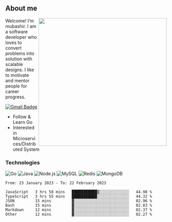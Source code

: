 ## About me

<img align="right" src="https://github-readme-stats-zhiwei-feng.vercel.app/api?username=mub4shir&show_icons=true" width="400" />

Welcome! I’m mubashir. I am a software developer who loves to convert problems into solution with scalable designs. I like to motivate and mentor people for career progress.

[![Gmail Badge](https://img.shields.io/badge/-mubashir11131719@gmail.com-c14438?style=flat-square&logo=Gmail&logoColor=white&link=mailto:mubashir11131719@gmail.com)](mailto:mubashir11131719@gmail.com)




- Follow & Learn Go
- Interested in Microservices/Distributed System


### Technologies
![Go](https://img.shields.io/badge/-Go-000000?style=flat-square&logo=go)
![Java](https://img.shields.io/badge/-Java-E34A86?style=flat-square&logo=java)
![Node.js](https://img.shields.io/badge/-Node.js-000000?style=flat-square&logo=node.js)
![MySQL](https://img.shields.io/badge/-MySQL-orange?style=flat-square&logo=MySQL)
![Redis](https://img.shields.io/badge/-Redis-black?style=flat-square&logo=Redis)
![MongoDB](https://img.shields.io/badge/-MongoDB-000000?style=flat-square&logo=mongodb)






<!--START_SECTION:waka-->

```text
From: 23 January 2023 - To: 22 February 2023

JavaScript   3 hrs 58 mins   ███████████▒░░░░░░░░░░░░░   44.98 %
TypeScript   3 hrs 55 mins   ███████████░░░░░░░░░░░░░░   44.32 %
JSON         15 mins         ▓░░░░░░░░░░░░░░░░░░░░░░░░   02.96 %
Bash         15 mins         ▓░░░░░░░░░░░░░░░░░░░░░░░░   02.83 %
Markdown     12 mins         ▓░░░░░░░░░░░░░░░░░░░░░░░░   02.37 %
Other        12 mins         ▓░░░░░░░░░░░░░░░░░░░░░░░░   02.27 %
```

<!--END_SECTION:waka-->
</p>


